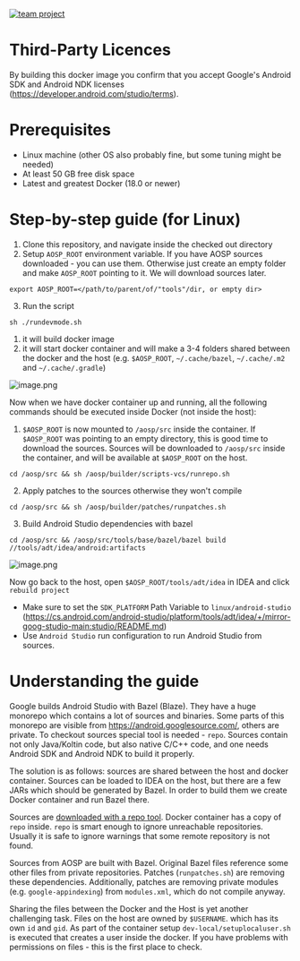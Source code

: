 [![team project](https://jb.gg/badges/team.svg)](https://confluence.jetbrains.com/display/ALL/JetBrains+on+GitHub)

# Third-Party Licences
By building this docker image you confirm that you accept Google's Android SDK and Android NDK licenses (https://developer.android.com/studio/terms).

# Prerequisites
* Linux machine (other OS also probably fine, but some tuning might be needed)
* At least 50 GB free disk space
* Latest and greatest Docker (18.0 or newer)

# Step-by-step guide (for Linux)

1. Clone this repository, and navigate inside the checked out directory
2. Setup `AOSP_ROOT` environment variable. If you have AOSP sources downloaded - you can use them. Otherwise just create 
   an empty folder and make `AOSP_ROOT` pointing to it. We will download sources later.
```
export AOSP_ROOT=</path/to/parent/of/"tools"/dir, or empty dir>
```
3. Run the script
```
sh ./rundevmode.sh
```
1. it will build docker image
2. it will start docker container and will make a 3-4 folders shared between the docker and the host 
   (e.g. `$AOSP_ROOT`, `~/.cache/bazel`, `~/.cache/.m2` and ``~/.cache/.gradle``)

![image.png](images/2bg0sp3x3L6N.png)

Now when we have docker container up and running, all the following commands should be executed inside Docker (not inside the host):
1. `$AOSP_ROOT` is now mounted to `/aosp/src` inside the container. If `$AOSP_ROOT` was pointing to an empty directory,
   this is good time to download the sources. Sources will be downloaded to `/aosp/src` inside the container, and will be available at
   `$AOSP_ROOT` on the host.
```
cd /aosp/src && sh /aosp/builder/scripts-vcs/runrepo.sh
```
2. Apply patches to the sources otherwise they won't compile
```
cd /aosp/src && sh /aosp/builder/patches/runpatches.sh
```
3. Build Android Studio dependencies with bazel
```
cd /aosp/src && /aosp/src/tools/base/bazel/bazel build //tools/adt/idea/android:artifacts
```

![image.png](images/kEpwT0nHhNX.png)

Now go back to the host, open `$AOSP_ROOT/tools/adt/idea` in IDEA and click `rebuild project`
* Make sure to set the `SDK_PLATFORM` Path Variable to `linux/android-studio` (https://cs.android.com/android-studio/platform/tools/adt/idea/+/mirror-goog-studio-main:studio/README.md)
* Use `Android Studio` run configuration to run Android Studio from sources.


# Understanding the guide

Google builds Android Studio with Bazel (Blaze). They have a huge monorepo which contains a lot of sources and binaries.
Some parts of this monorepo are visible from https://android.googlesource.com/, others are private. To checkout sources
special tool is needed - `repo`. Sources contain not only Java/Koltin code, but also native C/C++ code, and one needs
Android SDK and Android NDK to build it properly.

The solution is as follows: sources are shared between the host and docker container. Sources can be loaded to IDEA on
the host, but there are a few JARs which should be generated by Bazel. In order to build them we create Docker container
and run Bazel there.

Sources are [downloaded with a repo tool](https://android.googlesource.com/platform/tools/base/+/studio-master-dev/source.md#doing-a-checkout).
Docker container has a copy of `repo` inside. `repo` is smart enough to ignore unreachable repositories. Usually it is
safe to ignore warnings that some remote repository is not found.

Sources from AOSP are built with Bazel. Original Bazel files reference some other files from private repositories.
Patches (`runpatches.sh`) are removing these dependencies. Additionally, patches are removing private modules (e.g. `google-appindexing`)
from `modules.xml`, which do not compile anyway.

Sharing the files between the Docker and the Host is yet another challenging task. Files on the host are owned by `$USERNAME`.
which has its own `id` and `gid`. As part of the container setup `dev-local/setuplocaluser.sh`
is executed that creates a user inside the docker. If you have problems with permissions on files - this is the first
place to check.
